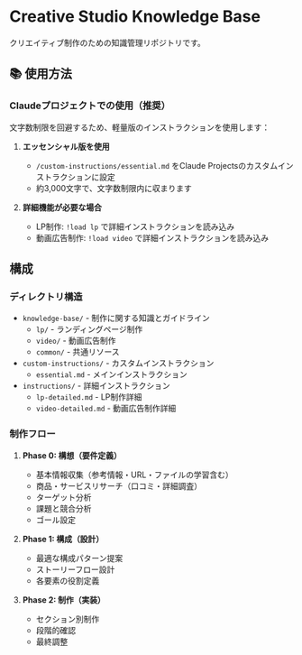# Creative Studio Knowledge Base

クリエイティブ制作のための知識管理リポジトリです。

## 📚 使用方法

### Claudeプロジェクトでの使用（推奨）

文字数制限を回避するため、軽量版のインストラクションを使用します：

1. **エッセンシャル版を使用**
   - `/custom-instructions/essential.md` をClaude Projectsのカスタムインストラクションに設定
   - 約3,000文字で、文字数制限内に収まります

2. **詳細機能が必要な場合**
   - LP制作: `!load lp` で詳細インストラクションを読み込み
   - 動画広告制作: `!load video` で詳細インストラクションを読み込み


## 構成

### ディレクトリ構造

- `knowledge-base/` - 制作に関する知識とガイドライン
  - `lp/` - ランディングページ制作
  - `video/` - 動画広告制作
  - `common/` - 共通リソース
- `custom-instructions/` - カスタムインストラクション
  - `essential.md` - メインインストラクション
- `instructions/` - 詳細インストラクション
  - `lp-detailed.md` - LP制作詳細
  - `video-detailed.md` - 動画広告制作詳細

### 制作フロー

1. **Phase 0: 構想（要件定義）**
   - 基本情報収集（参考情報・URL・ファイルの学習含む）
   - 商品・サービスリサーチ（口コミ・詳細調査）
   - ターゲット分析
   - 課題と競合分析
   - ゴール設定

2. **Phase 1: 構成（設計）**
   - 最適な構成パターン提案
   - ストーリーフロー設計
   - 各要素の役割定義

3. **Phase 2: 制作（実装）**
   - セクション別制作
   - 段階的確認
   - 最終調整